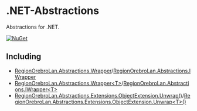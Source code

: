 # .NET-Abstractions

Abstractions for .NET.

[![NuGet](https://img.shields.io/nuget/v/RegionOrebroLan.Abstractions.svg?label=NuGet)](https://www.nuget.org/packages/RegionOrebroLan.Abstractions)

## Including

- [RegionOrebroLan.Abstractions.Wrapper](/Source/Project/Wrapper.cs#L5)/[RegionOrebroLan.Abstractions.IWrapper](/Source/Project/IWrapper.cs#L3)
- [RegionOrebroLan.Abstractions.Wrapper&lt;T&gt;](/Source/Project/Wrapper.cs#L42)/[RegionOrebroLan.Abstractions.IWrapper&lt;T&gt;](/Source/Project/IWrapper.cs#L12)
- [RegionOrebroLan.Abstractions.Extensions.ObjectExtension.Unwrap()](/Source/Project/Extensions/ObjectExtension.cs#L9)/[RegionOrebroLan.Abstractions.Extensions.ObjectExtension.Unwrap&lt;T&gt;()](/Source/Project/Extensions/ObjectExtension.cs#L14)